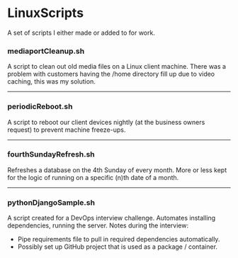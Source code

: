 # LinuxScripts

A set of scripts I either made or added to for work.

### mediaportCleanup.sh

A script to clean out old media files on a Linux client machine. 
There was a problem with customers having the /home directory fill up due to video caching, this was my solution.

---

### periodicReboot.sh

A script to reboot our client devices nightly (at the business owners request) to prevent machine freeze-ups. 

---

### fourthSundayRefresh.sh

Refreshes a database on the 4th Sunday of every month. More or less kept for the logic of running on a specific (n)th date of a month.

---

### pythonDjangoSample.sh

A script created for a DevOps interview challenge. Automates installing dependencies, running the server.
Notes during the interview:	
- Pipe requirements file to pull in required dependencies automatically.
- Possibly set up GitHub project that is used as a package / container.
